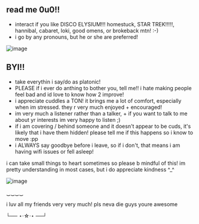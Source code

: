 ## read me 0u0!!

 - interact if you like DISCO ELYSIUM!!! homestuck, STAR TREK!!!!!, hannibal, cabaret, loki, good omens, or brokeback mtn! :-)
 - i go by any pronouns, but he or she are preferred!
   
![image](https://github.com/user-attachments/assets/65aa1db1-ba43-4336-aedc-0a6f04160923)



## BYI!!
- take everythin i say/do as platonic!
- PLEASE if i ever do anthing to bother you, tell me!! i hate making people feel bad and id love to know how 2 improve!
- i appreciate cuddles a TON! it brings me a lot of comfort, especially when im stressed. they r very much enjoyed + encouraged!
- im very much a listener rather than a talker, + if you want to talk to me about yr interests im very happy to listen ;)
- if i am covering / behind someone and it doesn't appear to be cuds, it's likely that i have them hidden! please tell me if this happens so i know to move :pp
- i ALWAYS say goodbye before i leave, so if i don't, that means i am having wifi issues or fell asleep!

 i can take small things to heart sometimes so please b mindful of this! im pretty understanding in most cases, but i do appreciate kindness ^_^

![image](https://github.com/user-attachments/assets/9b29b81e-ef4c-4c39-8100-4b08175374dd)


   ‿‿‿‿ 

i luv all my friends very very much! pls neva die guys youre awesome

└── ⋆⋅☆⋅⋆ ──┘






